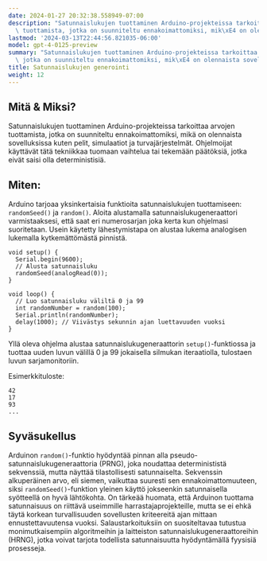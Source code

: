 ```yaml
---
date: 2024-01-27 20:32:38.558949-07:00
description: "Satunnaislukujen tuottaminen Arduino-projekteissa tarkoittaa arvojen\
  \ tuottamista, jotka on suunniteltu ennakoimattomiksi, mik\xE4 on olennaista sovelluksissa\u2026"
lastmod: '2024-03-13T22:44:56.821035-06:00'
model: gpt-4-0125-preview
summary: "Satunnaislukujen tuottaminen Arduino-projekteissa tarkoittaa arvojen tuottamista,\
  \ jotka on suunniteltu ennakoimattomiksi, mik\xE4 on olennaista sovelluksissa\u2026"
title: Satunnaislukujen generointi
weight: 12
---
```


## Mitä & Miksi?
Satunnaislukujen tuottaminen Arduino-projekteissa tarkoittaa arvojen tuottamista, jotka on suunniteltu ennakoimattomiksi, mikä on olennaista sovelluksissa kuten pelit, simulaatiot ja turvajärjestelmät. Ohjelmoijat käyttävät tätä tekniikkaa tuomaan vaihtelua tai tekemään päätöksiä, jotka eivät saisi olla deterministisiä.

## Miten:
Arduino tarjoaa yksinkertaisia funktioita satunnaislukujen tuottamiseen: `randomSeed()` ja `random()`. Aloita alustamalla satunnaislukugeneraattori varmistaaksesi, että saat eri numerosarjan joka kerta kun ohjelmasi suoritetaan. Usein käytetty lähestymistapa on alustaa lukema analogisen lukemalla kytkemättömästä pinnistä.

```Arduino
void setup() {
  Serial.begin(9600);
  // Alusta satunnaisluku
  randomSeed(analogRead(0));
}

void loop() {
  // Luo satunnaisluku väliltä 0 ja 99
  int randomNumber = random(100);
  Serial.println(randomNumber);
  delay(1000); // Viivästys sekunnin ajan luettavuuden vuoksi
}
```

Yllä oleva ohjelma alustaa satunnaislukugeneraattorin `setup()`-funktiossa ja tuottaa uuden luvun välillä 0 ja 99 jokaisella silmukan iteraatiolla, tulostaen luvun sarjamonitoriin.

Esimerkkituloste:
```
42
17
93
...
```

## Syväsukellus
Arduinon `random()`-funktio hyödyntää pinnan alla pseudo-satunnaislukugeneraattoria (PRNG), joka noudattaa determinististä sekvenssiä, mutta näyttää tilastollisesti satunnaiselta. Sekvenssin alkuperäinen arvo, eli siemen, vaikuttaa suuresti sen ennakoimattomuuteen, siksi `randomSeed()`-funktion yleinen käyttö jokseenkin satunnaisella syötteellä on hyvä lähtökohta. On tärkeää huomata, että Arduinon tuottama satunnaisuus on riittävä useimmille harrastajaprojekteille, mutta se ei ehkä täytä korkean turvallisuuden sovellusten kriteereitä ajan mittaan ennustettavuutensa vuoksi. Salaustarkoituksiin on suositeltavaa tutustua monimutkaisempiin algoritmeihin ja laitteiston satunnaislukugeneraattoreihin (HRNG), jotka voivat tarjota todellista satunnaisuutta hyödyntämällä fyysisiä prosesseja.

